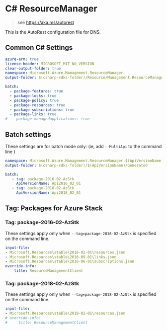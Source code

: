 # C# ResourceManager

> see https://aka.ms/autorest

This is the AutoRest configuration file for DNS.

## Common C# Settings

``` yaml !$(MultiApi)
azure-arm: true
license-header: MICROSOFT_MIT_NO_VERSION
clear-output-folder: true
namespace: Microsoft.Azure.Management.ResourceManager  
output-folder: $(csharp-sdks-folder)/Resource/Management.ResourceManager/Generated

batch:
  - package-features: true
  - package-locks: true
  - package-policy: true
  - package-resources: true
  - package-subscriptions: true
  - package-links: true
#  - package-managedapplications: true
```


## Batch settings
These settings are for batch mode only: (ie, add `--MultiApi` to the command line )

``` yaml $(MultiApi)
namespace: Microsoft.Azure.Management.ResourceManager.$(ApiVersionName)
output-folder: $(csharp-sdks-folder)/$(ApiVersionName)/Generated

batch:
   - tag: package-2016-02-AzStk
     ApiVersionName: Api2016_02_01
   - tag: package-2018-02-AzStk
     ApiVersionName: Api2018_02_01
```

## Tag: Packages for Azure Stack

### Tag: package-2016-02-AzStk

These settings apply only when `--tag=package-2016-02-AzStk` is specified on the command line.

``` yaml $(tag) == 'package-2016-02-AzStk'
input-file:
- Microsoft.Resources\stable\2016-02-01\resources.json
- Microsoft.Resources\stable\2016-09-01\links.json
- Microsoft.Resources\stable\2016-06-01\subscriptions.json
override-info:
    title: ResourceManagementClient
```

### Tag: package-2018-02-AzStk

These settings apply only when `--tag=package-2018-02-AzStk` is specified on the command line.

``` yaml $(tag) == 'package-2018-02-AzStk'
input-file:
- Microsoft.Resources\stable\2018-02-01\resources.json
# override-info:
#     title: ResourceManagementClient
```